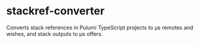 # stackref-converter
Converts stack references in Pulumi TypeScript projects to µs remotes and wishes, and stack outputs to µs offers.
